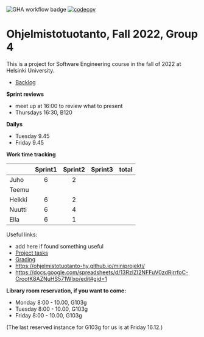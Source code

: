 ![GHA workflow badge](https://github.com/hnenonen/Ohtu_2022/workflows/CI/badge.svg)
[![codecov](https://codecov.io/gh/hnenonen/Ohtu_2022/branch/main/graph/badge.svg?token=0902d546-2d3a-4f58-8228-4ad52ad2f446)](https://codecov.io/gh/hnenonen/Ohtu_2022)


# Ohjelmistotuotanto, Fall 2022, Group 4

This is a project for Software Engineering course in the fall of 2022 at Helsinki University.

* [Backlog](https://docs.google.com/spreadsheets/d/1p1A37PK2yHurjrkDhkwlJjbcCk2LaQK1XVaVGVVQgHk/edit?usp=sharing)


__Sprint reviews__
* meet up at 16:00 to review what to present
* Thursdays 16:30, B120

__Dailys__
* Tuesday 9.45
* Friday 9.45


__Work time tracking__

|         | Sprint1 | Sprint2 | Sprint3 | total |
|---------|:-------:|:-------:|:-------:|------:|
|Juho     | 6       |   2     |         |       |
|Teemu    |         |         |         |       |
|Heikki   | 6       |   2     |         |       |
|Nuutti   | 6       |   4     |         |       |
|Ella     | 6       |   1     |         |       |


Useful links:
 * add here if found something useful
 * [Project tasks](https://ohjelmistotuotanto-hy.github.io/speksi/)
 * [Grading](https://ohjelmistotuotanto-hy.github.io/miniprojektin_arvosteluperusteet/)
 * https://ohjelmistotuotanto-hy.github.io/miniprojekti/
 * https://docs.google.com/spreadsheets/d/13RzIZI2NFFuV0zdRjrrfoC-CrootK8AZNuHS571Wlxo/edit#gid=1


__Library room reservation, if you want to come:__
* Monday  8:00 - 10.00, G103g
* Tuesday 8:00 - 10.00, G103g
* Friday 8:00 - 10.00, G103g

(The last reserved instance for G103g for us is at Friday 16.12.)

